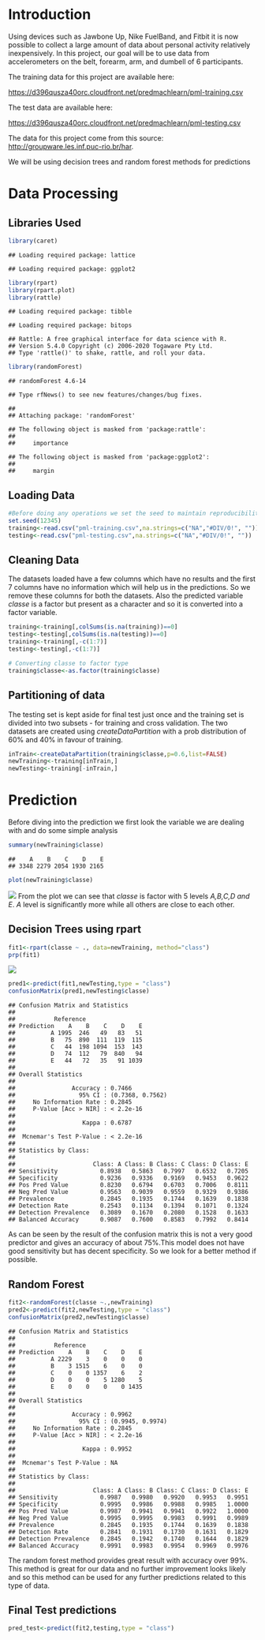 Introduction
============

Using devices such as Jawbone Up, Nike FuelBand, and Fitbit it is now
possible to collect a large amount of data about personal activity
relatively inexpensively. In this project, our goal will be to use data
from accelerometers on the belt, forearm, arm, and dumbell of 6
participants.

The training data for this project are available here:

<a href="https://d396qusza40orc.cloudfront.net/predmachlearn/pml-training.csv" class="uri">https://d396qusza40orc.cloudfront.net/predmachlearn/pml-training.csv</a>

The test data are available here:

<a href="https://d396qusza40orc.cloudfront.net/predmachlearn/pml-testing.csv" class="uri">https://d396qusza40orc.cloudfront.net/predmachlearn/pml-testing.csv</a>

The data for this project come from this source:
<a href="http://groupware.les.inf.puc-rio.br/har" class="uri">http://groupware.les.inf.puc-rio.br/har</a>.

We will be using decision trees and random forest methods for
predictions

Data Processing
===============

Libraries Used
--------------

``` r
library(caret)
```

    ## Loading required package: lattice

    ## Loading required package: ggplot2

``` r
library(rpart)
library(rpart.plot)
library(rattle)
```

    ## Loading required package: tibble

    ## Loading required package: bitops

    ## Rattle: A free graphical interface for data science with R.
    ## Version 5.4.0 Copyright (c) 2006-2020 Togaware Pty Ltd.
    ## Type 'rattle()' to shake, rattle, and roll your data.

``` r
library(randomForest)
```

    ## randomForest 4.6-14

    ## Type rfNews() to see new features/changes/bug fixes.

    ## 
    ## Attaching package: 'randomForest'

    ## The following object is masked from 'package:rattle':
    ## 
    ##     importance

    ## The following object is masked from 'package:ggplot2':
    ## 
    ##     margin

Loading Data
------------

``` r
#Before doing any operations we set the seed to maintain reproducibility
set.seed(12345)
training<-read.csv("pml-training.csv",na.strings=c("NA","#DIV/0!", ""))
testing<-read.csv("pml-testing.csv",na.strings=c("NA","#DIV/0!", ""))
```

Cleaning Data
-------------

The datasets loaded have a few columns which have no results and the
first 7 columns have no information which will help us in the
predictions. So we remove these columns for both the datasets. Also the
predicted variable *classe* is a factor but present as a character and
so it is converted into a factor variable.

``` r
training<-training[,colSums(is.na(training))==0]
testing<-testing[,colSums(is.na(testing))==0]
training<-training[,-c(1:7)]
testing<-testing[,-c(1:7)]

# Converting classe to factor type
training$classe<-as.factor(training$classe)
```

Partitioning of data
--------------------

The testing set is kept aside for final test just once and the training
set is divided into two subsets - for training and cross validation. The
two datasets are created using *createDataPartition* with a prob
distribution of 60% and 40% in favour of training.

``` r
inTrain<-createDataPartition(training$classe,p=0.6,list=FALSE)
newTraining<-training[inTrain,]
newTesting<-training[-inTrain,]
```

Prediction
==========

Before diving into the prediction we first look the variable we are
dealing with and do some simple analysis

``` r
summary(newTraining$classe)
```

    ##    A    B    C    D    E 
    ## 3348 2279 2054 1930 2165

``` r
plot(newTraining$classe)
```

![](finalreport_files/figure-markdown_github/unnamed-chunk-5-1.png) From
the plot we can see that *classe* is factor with 5 levels *A,B,C,D and
E*. *A* level is significantly more while all others are close to each
other.

Decision Trees using rpart
--------------------------

``` r
fit1<-rpart(classe ~ ., data=newTraining, method="class")
prp(fit1)
```

![](finalreport_files/figure-markdown_github/unnamed-chunk-6-1.png)

``` r
pred1<-predict(fit1,newTesting,type = "class")
confusionMatrix(pred1,newTesting$classe)
```

    ## Confusion Matrix and Statistics
    ## 
    ##           Reference
    ## Prediction    A    B    C    D    E
    ##          A 1995  246   49   83   51
    ##          B   75  890  111  119  115
    ##          C   44  198 1094  153  143
    ##          D   74  112   79  840   94
    ##          E   44   72   35   91 1039
    ## 
    ## Overall Statistics
    ##                                           
    ##                Accuracy : 0.7466          
    ##                  95% CI : (0.7368, 0.7562)
    ##     No Information Rate : 0.2845          
    ##     P-Value [Acc > NIR] : < 2.2e-16       
    ##                                           
    ##                   Kappa : 0.6787          
    ##                                           
    ##  Mcnemar's Test P-Value : < 2.2e-16       
    ## 
    ## Statistics by Class:
    ## 
    ##                      Class: A Class: B Class: C Class: D Class: E
    ## Sensitivity            0.8938   0.5863   0.7997   0.6532   0.7205
    ## Specificity            0.9236   0.9336   0.9169   0.9453   0.9622
    ## Pos Pred Value         0.8230   0.6794   0.6703   0.7006   0.8111
    ## Neg Pred Value         0.9563   0.9039   0.9559   0.9329   0.9386
    ## Prevalence             0.2845   0.1935   0.1744   0.1639   0.1838
    ## Detection Rate         0.2543   0.1134   0.1394   0.1071   0.1324
    ## Detection Prevalence   0.3089   0.1670   0.2080   0.1528   0.1633
    ## Balanced Accuracy      0.9087   0.7600   0.8583   0.7992   0.8414

As can be seen by the result of the confusion matrix this is not a very
good predictor and gives an accuracy of about 75%.This model does not
have good sensitivity but has decent specificity. So we look for a
better method if possible.

Random Forest
-------------

``` r
fit2<-randomForest(classe ~.,newTraining)
pred2<-predict(fit2,newTesting,type = "class")
confusionMatrix(pred2,newTesting$classe)
```

    ## Confusion Matrix and Statistics
    ## 
    ##           Reference
    ## Prediction    A    B    C    D    E
    ##          A 2229    3    0    0    0
    ##          B    3 1515    6    0    0
    ##          C    0    0 1357    6    2
    ##          D    0    0    5 1280    5
    ##          E    0    0    0    0 1435
    ## 
    ## Overall Statistics
    ##                                           
    ##                Accuracy : 0.9962          
    ##                  95% CI : (0.9945, 0.9974)
    ##     No Information Rate : 0.2845          
    ##     P-Value [Acc > NIR] : < 2.2e-16       
    ##                                           
    ##                   Kappa : 0.9952          
    ##                                           
    ##  Mcnemar's Test P-Value : NA              
    ## 
    ## Statistics by Class:
    ## 
    ##                      Class: A Class: B Class: C Class: D Class: E
    ## Sensitivity            0.9987   0.9980   0.9920   0.9953   0.9951
    ## Specificity            0.9995   0.9986   0.9988   0.9985   1.0000
    ## Pos Pred Value         0.9987   0.9941   0.9941   0.9922   1.0000
    ## Neg Pred Value         0.9995   0.9995   0.9983   0.9991   0.9989
    ## Prevalence             0.2845   0.1935   0.1744   0.1639   0.1838
    ## Detection Rate         0.2841   0.1931   0.1730   0.1631   0.1829
    ## Detection Prevalence   0.2845   0.1942   0.1740   0.1644   0.1829
    ## Balanced Accuracy      0.9991   0.9983   0.9954   0.9969   0.9976

The random forest method provides great result with accuracy over 99%.
This method is great for our data and no further improvement looks
likely and so this method can be used for any further predictions
related to this type of data.

Final Test predictions
----------------------

``` r
pred_test<-predict(fit2,testing,type = "class")
```
